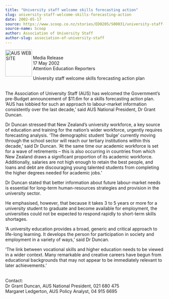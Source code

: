 ```yaml
---
title: "University staff welcome skills forecasting action"
slug: university-staff-welcome-skills-forecasting-action
date: 2002-05-17
source: https://www.scoop.co.nz/stories/ED0205/S00031/university-staff-welcome-skills-forecasting-action.htm
source-name: Scoop
author: Association of University Staff
author-slug: association-of-university-staff
---
```


<p><img align="left" width="85" height="85" src="http://www.aus.ac.nz/pictures/logo.gif" alt="AUS WEB SITE" border="0"><br>Media Release<br>17 May
2002 <br>Attention Education Reporters</p>

<p>University staff
welcome skills forecasting action plan</p>

<p><br>The Association
of University Staff (AUS) has welcomed the Government’s
pre-Budget announcement of $11.6m for a skills forecasting
action plan. ‘AUS has lobbied for such an approach to
labour-market information consistently over the last
decade,’ said AUS National President, Dr Grant Duncan.</p>

<p>Dr
Duncan stressed that New Zealand’s university workforce, a
key source of education and training for the nation’s wider
workforce, urgently requires forecasting analysis. ‘The
demographic student ‘bulge’ currently moving through the
school sector will reach our tertiary institutions within
this decade,’ said Dr Duncan. ‘At the same time our academic
workforce is set for a wave of retirements – this is also
occurring in countries from which New Zealand draws a
significant proportion of its academic workforce.
Additionally, salaries are not high enough to retain the
best people, and loans and debt are discouraging young
talented students from completing the higher degrees needed
for academic jobs.’</p>

<p>Dr Duncan stated that better
information about future labour-market needs is essential
for long-term human-resources strategies and provision in
the university sector.</p>

<p>He emphasised, however, that
because it takes 3 to 5 years or more for a university
student to graduate and become available for employment, the
universities could not be expected to respond rapidly to
short-term skills shortages.<p>
<p>‘A university education
provides a broad, generic and critical approach to life-long
learning. It develops the person for participation in
society and employment in a variety of ways,’ said Dr
Duncan.</p>

<p>‘The link between vocational skills and higher
education needs to be viewed in a wider context. Many
remarkable and creative careers have begun from educational
backgrounds that may not appear to be immediately relevant
to later achievements.’</p>

<p><br>Contact:<br>Dr Grant Duncan,
AUS National President,  021 680 475<br>Margaret Ledgerton,
AUS Policy Analyst, 04 915
6695</p>

<p></p>




<!--


